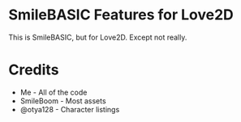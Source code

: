 # SmileBASIC Features for Love2D

This is SmileBASIC, but for Love2D. Except not really.

# Credits
* Me - All of the code
* SmileBoom - Most assets
* @otya128 - Character listings

